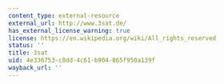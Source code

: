 ```yaml
---
content_type: external-resource
external_url: http://www.3sat.de/
has_external_license_warning: true
license: https://en.wikipedia.org/wiki/All_rights_reserved
status: ''
title: 3sat
uid: 4e336753-c8dd-4c61-b904-865f950a139f
wayback_url: ''
---
```

